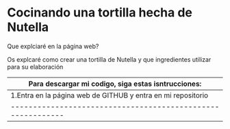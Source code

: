 # Cocinando una tortilla hecha de Nutella
Que explciaré en la página web?

Os explcaré como crear una tortilla de Nutella y que ingredientes utilizar para su elaboración

|Para descargar mi codigo, siga estas isntrucciones:
|--------------------------------------------------|
|1.Entra en la página web de GITHUB y entra en mi repositorio
|-----------------------------------------------------------|
